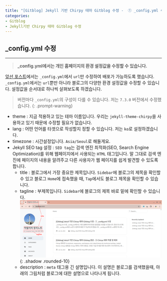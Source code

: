 ```yaml
---
title: "[Gitblog] Jekyll 기반 Chirpy 테마 Gitblog 수정 -  ① _config.yml 수정"
categories:
- Gitblog
- Jekyll기반 Chirpy 테마 Gitblog 수정
---
```


## **_config.yml 수정**
---

> **_config.yml에서는 개인 홈페이지의 환경 설정값을 수정할 수 있습니다.**

[앞선 포스트](../gitblog-gen-2/)에서는 `_config.yml`에서 `url`만 수정하여 배포가 가능하도록 했습니다. `_config.yml`에서는 `url`뿐만 아니라 블로그의 다양한 환경 설정값을 수정할 수 있습니다. 설정값을 순서대로 하나씩 살펴보도록 하겠습니다.

> 버전마다 `_config.yml`의 구성이 다를 수 있습니다. 저는 `7.3.0` 버전에서 수정했습니다.
{: .prompt-warning}

- theme
: 지금 적용하고 있는 테마 이름입니다. 우리는 `jekyll-theme-chirpy`을 사용하고 있기 때문에 수정할 필요가 없습니다.
- lang
: 어떤 언어를 타겟으로 작성할지 정할 수 있습니다. 저는 `ko`로 설정하겠습니다.
- timezone
: 시간설정입니다. `Asia/Seoul`로 해둘게요.
- Jekyll SEO tag 설정
: `SEO tag`는 검색 엔진 최적화(SEO, Search Engine Optimization)를 위해 웹페이지에서 사용되는 `HTML` 태그입니다. 말 그대로 검색 엔진에 페이지의 내용을 알려주고 다른 사용자가 웹 페이지를 쉽게 발견할 수 있도록 합니다.
	- title
	: 블로그에서 가장 중요한 제목입니다. `Sidebar`에 블로그의 제목을 확인할 수 있고 블로그 `Home`에 접속했을 때,  `Tap`에서도 블로그 제목을 확인할 수 있습니다.
	- tagline
	: 부제목입니다. `Sidebar`에 블로그의 제목 바로 밑에 확인할 수 있습니다.
	![1](/assets/img/2025-06-16-gitblog-mod-1/1.png){: .shadow .rounded-10}
	- description
	: `meta` 태그용 긴 설명입니다. 이 설명은 블로그를 검색했을때, 아래의 그림처럼 블로그에 대한 설명으로 나타나게 됩니다.
